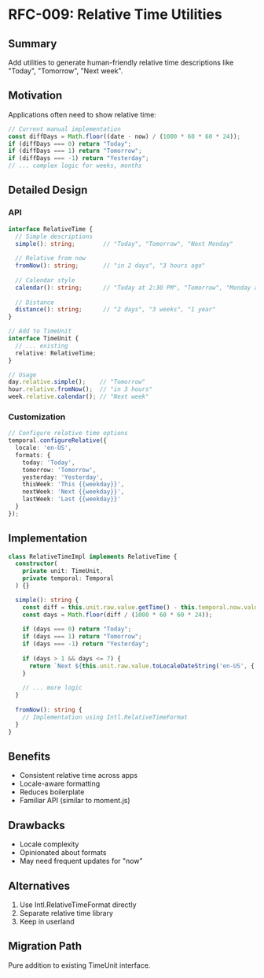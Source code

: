 # RFC-009: Relative Time Utilities

## Summary

Add utilities to generate human-friendly relative time descriptions like "Today", "Tomorrow", "Next week".

## Motivation

Applications often need to show relative time:

```typescript
// Current manual implementation
const diffDays = Math.floor((date - now) / (1000 * 60 * 60 * 24));
if (diffDays === 0) return "Today";
if (diffDays === 1) return "Tomorrow";
if (diffDays === -1) return "Yesterday";
// ... complex logic for weeks, months
```

## Detailed Design

### API

```typescript
interface RelativeTime {
  // Simple descriptions
  simple(): string;        // "Today", "Tomorrow", "Next Monday"
  
  // Relative from now
  fromNow(): string;       // "in 2 days", "3 hours ago"
  
  // Calendar style
  calendar(): string;      // "Today at 2:30 PM", "Tomorrow", "Monday at 3:00 PM"
  
  // Distance
  distance(): string;      // "2 days", "3 weeks", "1 year"
}

// Add to TimeUnit
interface TimeUnit {
  // ... existing
  relative: RelativeTime;
}

// Usage
day.relative.simple();    // "Tomorrow"
hour.relative.fromNow();  // "in 3 hours"
week.relative.calendar(); // "Next week"
```

### Customization

```typescript
// Configure relative time options
temporal.configureRelative({
  locale: 'en-US',
  formats: {
    today: 'Today',
    tomorrow: 'Tomorrow',
    yesterday: 'Yesterday',
    thisWeek: 'This {{weekday}}',
    nextWeek: 'Next {{weekday}}',
    lastWeek: 'Last {{weekday}}'
  }
});
```

## Implementation

```typescript
class RelativeTimeImpl implements RelativeTime {
  constructor(
    private unit: TimeUnit,
    private temporal: Temporal
  ) {}

  simple(): string {
    const diff = this.unit.raw.value.getTime() - this.temporal.now.value.getTime();
    const days = Math.floor(diff / (1000 * 60 * 60 * 24));
    
    if (days === 0) return "Today";
    if (days === 1) return "Tomorrow";
    if (days === -1) return "Yesterday";
    
    if (days > 1 && days <= 7) {
      return `Next ${this.unit.raw.value.toLocaleDateString('en-US', { weekday: 'long' })}`;
    }
    
    // ... more logic
  }
  
  fromNow(): string {
    // Implementation using Intl.RelativeTimeFormat
  }
}
```

## Benefits

- Consistent relative time across apps
- Locale-aware formatting
- Reduces boilerplate
- Familiar API (similar to moment.js)

## Drawbacks

- Locale complexity
- Opinionated about formats
- May need frequent updates for "now"

## Alternatives

1. Use Intl.RelativeTimeFormat directly
2. Separate relative time library
3. Keep in userland

## Migration Path

Pure addition to existing TimeUnit interface.